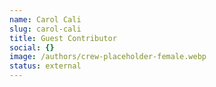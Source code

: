 ```yaml
---
name: Carol Cali
slug: carol-cali
title: Guest Contributor
social: {}
image: /authors/crew-placeholder-female.webp
status: external
---
```

